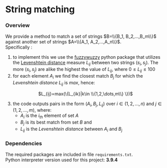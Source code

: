 # String matching
### Overview
We provide a method to match a set of strings $B=\\{B_1, B_2,...,B_m\\}$ against another set of strings $A=\\{A_1, A_2,...,A_n\\}$.<br>
Specifically :
1. to implement this we use the [fuzzywuzzy](https://pypi.org/project/fuzzywuzzy/) python package that utilizes the [Levenshtein distance](https://en.wikipedia.org/wiki/Levenshtein_distance) measure $L_{ij}$ between two strings $(s_i, s_j)$. The more $(s_i, s_j)$ are alike the highest the value of $L_{ij}$, where $0 \leq L_{ij} \leq 100$
2. for each element $A_i$ we find the closest match $B_j$ for which the _Levenshtein distance_ $L_{ij}$ is _max_, hence:<br>
<p align="center">
$L_{ij}=max(\{L_{ik}|k\in \\{1,2,\dots,m\\} \})$
</p>

3. the code outputs pairs in the form $(A_i, B_j, L_{ij})$ over $i\in(1,2,\dots,n)$ and $j\in(1,2,\dots,m)$, where:
   -  $A_i$ is the $i_{th}$ element of set $A$
   -  $B_j$ is its best match from set $B$ and
   -  $L_{ij}$ is the _Levenshtein distance_ between $A_i$ and $B_j$

### Dependencies
The required packages are included in file ```requirements.txt```.<br>
Python interpreter version used for this project: **3.9.4**
